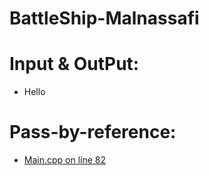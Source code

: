 # BattleShip-Malnassafi

# Input & OutPut:
* Hello
# Pass-by-reference:
* [Main.cpp on line 82](/Main.cpp#L82)

